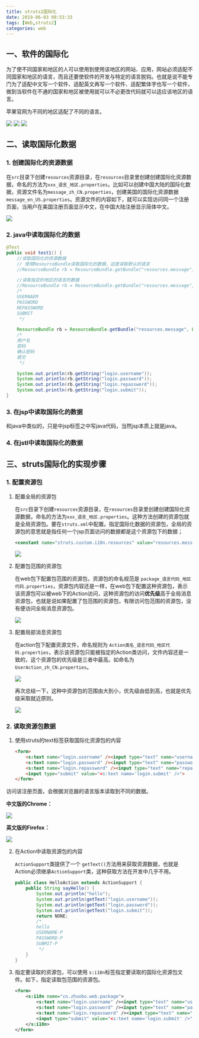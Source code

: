 ```yaml
---
title: struts2国际化
date: 2019-06-03 08:53:33
tags: [Web,struts2]
categories: web
---
```


## 一、软件的国际化

为了使不同国家和地区的人可以使用到使用该地区的网站、应用，网站必须适配不同国家和地区的语言，而且还要使软件的开发与特定的语言脱钩。也就是说不能专门为了适配中文写一个软件、适配英文再写一个软件、适配繁体字也写一个软件，做到当软件在不通的国家和地区被使用就可以不必更改代码就可以适应该地区的语言。

苹果官网为不同的地区适配了不同的语言。

<img src="struts2国际化/1.png">

<img src="struts2国际化/2.png">

<img src="struts2国际化/3.png">

## 二、读取国际化数据

### 1. 创建国际化的资源数据

在`src`目录下创建`resources`资源目录，在`resources`目录里创建创建国际化资源数据，命名的方法为`xxx_语言_地区.properties`。比如可以创建中国大陆的国际化数据，资源文件名为`message_zh_CN.properties`，创建美国的国际化资源数据`message_en_US.properties`。资源文件的内容如下，就可以实现访问同一个注册页面，当用户在美国注册页面显示中文，在中国大陆注册显示简体中文。

<img src="struts2国际化/4.png">

### 2.  java中读取国际化的数据

```java
@Test
public void test1() {
    //读取国际化的资源数据
    // 使用ResourceBundle读取国际化的数据，这是读取默认的语言
    //ResourceBundle rb = ResourceBundle.getBundle("resources.message");

    //读取指定的地区的语言的数据
    //ResourceBundle rb = ResourceBundle.getBundle("resources.message", Locale.US);
    /*
    USERNAEM
    PASSWORD
    REPASSWORD
    SUBMIT
     */

    ResourceBundle rb = ResourceBundle.getBundle("resources.message", Locale.CHINA);
    /*
    用户名
    密码
    确认密码
    提交
     */

    System.out.println(rb.getString("login.username"));
    System.out.println(rb.getString("login.password"));
    System.out.println(rb.getString("login.repassword"));
    System.out.println(rb.getString("login.submit"));
}
```



### 3. 在jsp中读取国际化的数据

和java中类似的，只是中jsp标签之中写java代码，当然jsp本质上就是java。

### 4. 在jstl中读取国际化的数据	

## 三、struts国际化的实现步骤

### 1. 配置资源包

1. 配置全局的资源包

   在`src`目录下创建`resources`资源目录，在`resources`目录里创建创建国际化资源数据，命名的方法为`xxx_语言_地区.properties`。这种方法创建的资源包就是全局资源包。要在`struts.xml`中配置。指定国际化数据的资源包，全局的资源包的意思就是指任何一个jsp页面访问的数据都是这个资源包下的数据；

   ```xml
   <constant name="struts.custom.i18n.resources" value="resources.message"></constant>	
   ```
   
   <img src="struts2国际化/7.png">



2. 配置包范围的资源包

   在web包下配置包范围的资源包，资源包的命名规范是 `package_语言代码_地区代码.properties`，资源包内容还是一样，在web包下配置这种资源包，表示该资源包可以被web下的Action访问，这种资源包的访问**优先级**高于全局消息资源包，也就是说如果配置了包范围的资源包，有限访问包范围的资源包，没有便访问全局消息资源包。

   <img src="struts2国际化/8.png">

3. 配置局部消息资源包

   在action包下配置资源文件，命名规则为 `Action类名_语言代码_地区代码.properties`，表示该资源包只能被指定的Action类访问，文件内容还是一致的，这个资源包的优先级是三者中最高。如命名为 `UserAction_zh_CN.properties`。

   <img src="struts2国际化/9.png">

   再次总结一下，这种中资源包的范围由大到小，优先级由低到高，也就是优先级采取就近原则。

   <img src="struts2国际化/11.png">

   

### 2. 读取资源包数据

1. 使用struts的text标签获取国际化资源包的内容

   ```html
   <form>
       <s:text name="login.username" /><input type="text" name="username"><br>
       <s:text name="login.password" /><input type="text" name="password"><br>
       <s:text name="login.repassword" /><input type="text" name="repassword"><br>
       <input type="submit" value="<s:text name='login.submit' />">
   </form>
   ```

访问该注册页面，会根据浏览器的语言版本读取到不同的数据。

**中文版的Chrome：**

<img src="struts2国际化/5.png">

**英文版的Firefox：**

<img src="struts2国际化/6.png">

2. 在Action中读取资源包的内容

   `ActionSupport`类提供了一个 `getText()`方法用来获取资源数据，也就是Action必须继承`ActionSupport`类，这种获取方法在开发中几乎不用。

   ```java
   public class HelloAction extends ActionSupport {
       public String sayHello() {
           System.out.println("hello");
           System.out.println(getText("login.username"));
           System.out.println(getText("login.password"));
           System.out.println(getText("login.submit"));
           return NONE;
           /*
           hello
           USERNAME-P
           PASSWORD-P
           SUBMIT-P
            */
       }
   }
   ```

3. 指定要读取的资源包，可以使用 `s:i18n`标签指定要读取的国际化资源包文件。如下，指定读取包范围的资源包。

   ```xml
   <form>
       <s:i18n name="cn.zhuobo.web.package">
           <s:text name="login.username" /><input type="text" name="username"><br>
           <s:text name="login.password" /><input type="text" name="password"><br>
           <s:text name="login.repassword" /><input type="text" name="repassword"><br>
           <input type="submit" value="<s:text name='login.submit' />">
       </s:i18n>
   </form>	
   ```

   

